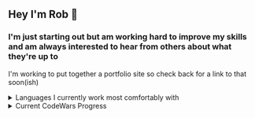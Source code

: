 ## Hey I'm **Rob** 👋

### I'm just starting out but am working hard to improve my skills and am always interested to hear from others about what they're up to
I'm working to put together a portfolio site so check back for a link to that soon(ish)

<details>
  <summary> Languages I currently work most comfortably with </summary>

| Rank |   Languages   |
|-----:|---------------|
|     1|    Python     |
|     2|     HTML      |
|     3|     CSS       |
|     4|     SQL       |
|     5|  JavaScript   |
  
</details>

<details>
  
  <summary> Current CodeWars Progress </summary>
https://www.codewars.com/users/r0bt0t/badges/large

![Codewars](https://github.r2v.ch/codewars?user=r0bt0t)
  
</details>
